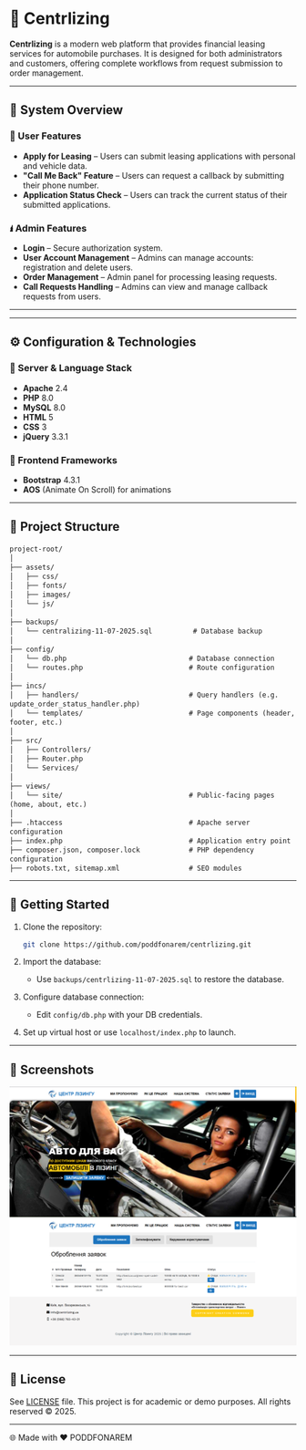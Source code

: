 # 🚗 Centrlizing



**Centrlizing** is a modern web platform that provides financial leasing services for automobile purchases. It is designed for both administrators and customers, offering complete workflows from request submission to order management.

---

## 🔐 System Overview

### 👤 User Features

- **Apply for Leasing** – Users can submit leasing applications with personal and vehicle data.
- **"Call Me Back" Feature** – Users can request a callback by submitting their phone number.
- **Application Status Check** – Users can track the current status of their submitted applications.

### 🖠️ Admin Features

- **Login** – Secure authorization system.
- **User Account Management** – Admins can manage accounts: registration and delete users.
- **Order Management** – Admin panel for processing leasing requests.
- **Call Requests Handling** – Admins can view and manage callback requests from users.

---



---

## ⚙️ Configuration & Technologies

### 🔧 Server & Language Stack

- **Apache** 2.4
- **PHP** 8.0
- **MySQL** 8.0
- **HTML** 5
- **CSS** 3
- **jQuery** 3.3.1

### 🎨 Frontend Frameworks

- **Bootstrap** 4.3.1
- **AOS** (Animate On Scroll) for animations

---

## 📁 Project Structure

```
project-root/
│
├── assets/
│   ├── css/
│   ├── fonts/
│   ├── images/
│   └── js/
│
├── backups/
│   └── centralizing-11-07-2025.sql          # Database backup
│
├── config/
│   └── db.php                              # Database connection
│   └── routes.php                          # Route configuration
│
├── incs/
│   ├── handlers/                           # Query handlers (e.g. update_order_status_handler.php)
│   └── templates/                          # Page components (header, footer, etc.)
│
├── src/
│   ├── Controllers/
│   ├── Router.php
│   └── Services/
│
├── views/
│   └── site/                               # Public-facing pages (home, about, etc.)
│
├── .htaccess                               # Apache server configuration
├── index.php                               # Application entry point
├── composer.json, composer.lock            # PHP dependency configuration
├── robots.txt, sitemap.xml                 # SEO modules
```

---

## 🚀 Getting Started

1. Clone the repository:

   ```bash
   git clone https://github.com/poddfonarem/centrlizing.git
   ```

2. Import the database:

   - Use `backups/centrlizing-11-07-2025.sql` to restore the database.

3. Configure database connection:

   - Edit `config/db.php` with your DB credentials.

4. Set up virtual host or use `localhost/index.php` to launch.

---

## 📸 Screenshots

![Main Banner](assets/images/preview/main-banner.png)
![Secondary Illustration](assets/images/preview/admin-panel.png)

---

## 📜 License

See [LICENSE](./LICENSE) file.
This project is for academic or demo purposes. All rights reserved © 2025.

---

🌐 Made with ❤️ PODDFONAREM
